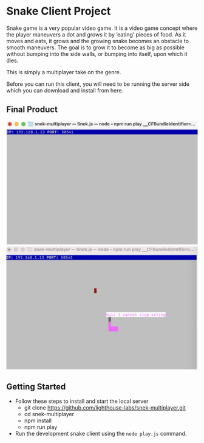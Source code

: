 # Snake Client Project

Snake game is a very popular video game. It is a video game concept where the player maneuvers a dot and grows it by ‘eating’ pieces of food. As it moves and eats, it grows and the growing snake becomes an obstacle to smooth maneuvers. The goal is to grow it to become as big as possible without bumping into the side walls, or bumping into itself, upon which it dies.

This is simply a multiplayer take on the genre.

Before you can run this client, you will need to be running the server side which you can download and install from here. 

## Final Product

!["screenshot of game board"](https://github.com/HopeHappy/snake-client/blob/master/docs/game-board.png?raw=true)
!["screenshot of the movement and message"](https://github.com/HopeHappy/snake-client/blob/master/docs/move-message.png?raw=true)


## Getting Started

- Follow these steps to install and start the local server
  - git clone https://github.com/lighthouse-labs/snek-multiplayer.git
  - cd snek-multiplayer
  - npm install
  - npm run play
- Run the development snake client using the `node play.js` command.